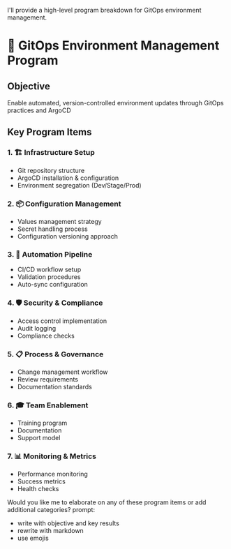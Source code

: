 I'll provide a high-level program breakdown for GitOps environment management.



# 🎯 GitOps Environment Management Program

## Objective
Enable automated, version-controlled environment updates through GitOps practices and ArgoCD

## Key Program Items

### 1. 🏗️ Infrastructure Setup
- Git repository structure
- ArgoCD installation & configuration
- Environment segregation (Dev/Stage/Prod)

### 2. 📦 Configuration Management
- Values management strategy
- Secret handling process
- Configuration versioning approach

### 3. 🔄 Automation Pipeline
- CI/CD workflow setup
- Validation procedures
- Auto-sync configuration

### 4. 🛡️ Security & Compliance
- Access control implementation
- Audit logging
- Compliance checks

### 5. 📋 Process & Governance
- Change management workflow
- Review requirements
- Documentation standards

### 6. 🎓 Team Enablement
- Training program
- Documentation
- Support model

### 7. 📊 Monitoring & Metrics
- Performance monitoring
- Success metrics
- Health checks

Would you like me to elaborate on any of these program items or add additional categories?
prompt:
- write with objective and key results
- rewrite with markdown
- use emojis